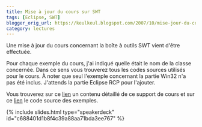 ```yaml
---
title: Mise à jour du cours sur SWT
tags: [Eclipse, SWT]
blogger_orig_url: https://keulkeul.blogspot.com/2007/10/mise-jour-du-cours-sur-swt.html
category: lectures
---
```


Une mise à jour du cours concernant la boîte à outils SWT vient d'être effectuée. 

Pour chaque exemple du cours, j'ai indiqué quelle était le nom de la classe concernée. Dans ce sens vous trouverez tous les codes sources utilisés pour le cours. À noter que seul l'exemple concernant la partie Win32 n'a pas été inclus. J'attends la partie Eclipse RCP pour l'ajouter.

Vous trouverez sur ce [lien](/eclipse/intro-swt) un contenu détaillé de ce support de cours et sur ce [lien](/files/swt_examples.zip) le code source des exemples.

{% include slides.html type="speakerdeck" id="c688401d1b8f4c39a88aa71bda3ee767" %}